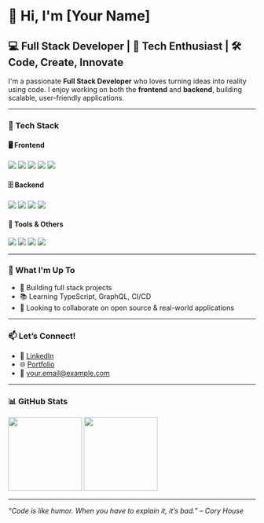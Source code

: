# 👋 Hi, I'm [Your Name]

## 💻 Full Stack Developer | 🚀 Tech Enthusiast | 🛠️ Code, Create, Innovate

I'm a passionate **Full Stack Developer** who loves turning ideas into reality using code. I enjoy working on both the **frontend** and **backend**, building scalable, user-friendly applications.

---

### 🧰 Tech Stack

#### 🖥️ Frontend
<p>
  <img src="https://img.shields.io/badge/HTML5-E34F26?logo=html5&logoColor=white" />
  <img src="https://img.shields.io/badge/CSS3-1572B6?logo=css3&logoColor=white" />
  <img src="https://img.shields.io/badge/JavaScript-F7DF1E?logo=javascript&logoColor=black" />
  <img src="https://img.shields.io/badge/React-20232A?logo=react&logoColor=61DAFB" />
  <img src="https://img.shields.io/badge/Next.js-000000?logo=nextdotjs&logoColor=white" />
</p>

#### 🗄️ Backend
<p>
  <img src="https://img.shields.io/badge/Node.js-339933?logo=nodedotjs&logoColor=white" />
  <img src="https://img.shields.io/badge/Express-000000?logo=express&logoColor=white" />
  <img src="https://img.shields.io/badge/MongoDB-47A248?logo=mongodb&logoColor=white" />
  <img src="https://img.shields.io/badge/MySQL-4479A1?logo=mysql&logoColor=white" />
</p>

#### 🧰 Tools & Others
<p>
  <img src="https://img.shields.io/badge/Git-F05032?logo=git&logoColor=white" />
  <img src="https://img.shields.io/badge/GitHub-181717?logo=github&logoColor=white" />
  <img src="https://img.shields.io/badge/Docker-2496ED?logo=docker&logoColor=white" />
  <img src="https://img.shields.io/badge/Postman-FF6C37?logo=postman&logoColor=white" />
</p>

---

### 🌱 What I'm Up To
- 🚀 Building full stack projects
- 📚 Learning TypeScript, GraphQL, CI/CD
- 🤝 Looking to collaborate on open source & real-world applications

---

### 📫 Let’s Connect!
- 💼 [LinkedIn](https://www.linkedin.com/in/your-profile)
- 🌐 [Portfolio](https://yourportfolio.com)
- 📧 your.email@example.com

---

### 📊 GitHub Stats

<p>
  <img src="https://github-readme-stats.vercel.app/api?username=yourusername&show_icons=true&theme=radical" height="150" />
  <img src="https://github-readme-stats.vercel.app/api/top-langs/?username=yourusername&layout=compact&theme=radical" height="150" />
</p>

---

_“Code is like humor. When you have to explain it, it’s bad.” – Cory House_

